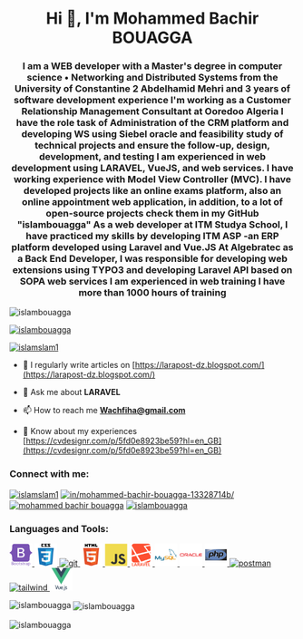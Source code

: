 <h1 align="center">Hi 👋, I'm Mohammed Bachir BOUAGGA</h1>
<h3 align="center">I am a WEB developer with a Master's degree in computer science • Networking and Distributed Systems from the University of Constantine 2 Abdelhamid Mehri and 3 years of software development experience I'm working as a Customer Relationship Management Consultant at Ooredoo Algeria I have the role task of Administration of the CRM platform and developing WS using Siebel oracle and feasibility study of technical projects and ensure the follow-up, design, development, and testing I am experienced in web development using LARAVEL, VueJS, and web services. I have working experience with Model View Controller (MVC). I have developed projects like an online exams platform, also an online appointment web application, in addition, to a lot of open-source projects check them in my GitHub "islambouagga" As a web developer at ITM Studya School, I have practiced my skills by developing ITM ASP -an ERP platform developed using Laravel and Vue.JS At Algebratec as a Back End Developer, I was responsible for developing web extensions using TYPO3 and developing Laravel API based on SOPA web services I am experienced in web training I have more than 1000 hours of training</h3>

<p align="left"> <img src="https://komarev.com/ghpvc/?username=islambouagga&label=Profile%20views&color=0e75b6&style=flat" alt="islambouagga" /> </p>

<p align="left"> <a href="https://github.com/ryo-ma/github-profile-trophy"><img src="https://github-profile-trophy.vercel.app/?username=islambouagga" alt="islambouagga" /></a> </p>

<p align="left"> <a href="https://twitter.com/islamslam1" target="blank"><img src="https://img.shields.io/twitter/follow/islamslam1?logo=twitter&style=for-the-badge" alt="islamslam1" /></a> </p>

- 📝 I regularly write articles on [https://larapost-dz.blogspot.com/](https://larapost-dz.blogspot.com/)

- 💬 Ask me about **LARAVEL**

- 📫 How to reach me **Wachfiha@gmail.com**

- 📄 Know about my experiences [https://cvdesignr.com/p/5fd0e8923be59?hl=en_GB](https://cvdesignr.com/p/5fd0e8923be59?hl=en_GB)

<h3 align="left">Connect with me:</h3>
<p align="left">
<a href="https://twitter.com/islamslam1" target="blank"><img align="center" src="https://raw.githubusercontent.com/rahuldkjain/github-profile-readme-generator/master/src/images/icons/Social/twitter.svg" alt="islamslam1" height="30" width="40" /></a>
<a href="https://linkedin.com/in/in/mohammed-bachir-bouagga-13328714b/" target="blank"><img align="center" src="https://raw.githubusercontent.com/rahuldkjain/github-profile-readme-generator/master/src/images/icons/Social/linked-in-alt.svg" alt="in/mohammed-bachir-bouagga-13328714b/" height="30" width="40" /></a>
<a href="https://fb.com/mohammed bachir bouagga" target="blank"><img align="center" src="https://raw.githubusercontent.com/rahuldkjain/github-profile-readme-generator/master/src/images/icons/Social/facebook.svg" alt="mohammed bachir bouagga" height="30" width="40" /></a>
<a href="https://instagram.com/islambouagga" target="blank"><img align="center" src="https://raw.githubusercontent.com/rahuldkjain/github-profile-readme-generator/master/src/images/icons/Social/instagram.svg" alt="islambouagga" height="30" width="40" /></a>
</p>

<h3 align="left">Languages and Tools:</h3>
<p align="left"> <a href="https://getbootstrap.com" target="_blank" rel="noreferrer"> <img src="https://raw.githubusercontent.com/devicons/devicon/master/icons/bootstrap/bootstrap-plain-wordmark.svg" alt="bootstrap" width="40" height="40"/> </a> <a href="https://www.w3schools.com/css/" target="_blank" rel="noreferrer"> <img src="https://raw.githubusercontent.com/devicons/devicon/master/icons/css3/css3-original-wordmark.svg" alt="css3" width="40" height="40"/> </a> <a href="https://git-scm.com/" target="_blank" rel="noreferrer"> <img src="https://www.vectorlogo.zone/logos/git-scm/git-scm-icon.svg" alt="git" width="40" height="40"/> </a> <a href="https://www.w3.org/html/" target="_blank" rel="noreferrer"> <img src="https://raw.githubusercontent.com/devicons/devicon/master/icons/html5/html5-original-wordmark.svg" alt="html5" width="40" height="40"/> </a> <a href="https://developer.mozilla.org/en-US/docs/Web/JavaScript" target="_blank" rel="noreferrer"> <img src="https://raw.githubusercontent.com/devicons/devicon/master/icons/javascript/javascript-original.svg" alt="javascript" width="40" height="40"/> </a> <a href="https://laravel.com/" target="_blank" rel="noreferrer"> <img src="https://raw.githubusercontent.com/devicons/devicon/master/icons/laravel/laravel-plain-wordmark.svg" alt="laravel" width="40" height="40"/> </a> <a href="https://www.mysql.com/" target="_blank" rel="noreferrer"> <img src="https://raw.githubusercontent.com/devicons/devicon/master/icons/mysql/mysql-original-wordmark.svg" alt="mysql" width="40" height="40"/> </a> <a href="https://www.oracle.com/" target="_blank" rel="noreferrer"> <img src="https://raw.githubusercontent.com/devicons/devicon/master/icons/oracle/oracle-original.svg" alt="oracle" width="40" height="40"/> </a> <a href="https://www.php.net" target="_blank" rel="noreferrer"> <img src="https://raw.githubusercontent.com/devicons/devicon/master/icons/php/php-original.svg" alt="php" width="40" height="40"/> </a> <a href="https://postman.com" target="_blank" rel="noreferrer"> <img src="https://www.vectorlogo.zone/logos/getpostman/getpostman-icon.svg" alt="postman" width="40" height="40"/> </a> <a href="https://tailwindcss.com/" target="_blank" rel="noreferrer"> <img src="https://www.vectorlogo.zone/logos/tailwindcss/tailwindcss-icon.svg" alt="tailwind" width="40" height="40"/> </a> <a href="https://vuejs.org/" target="_blank" rel="noreferrer"> <img src="https://raw.githubusercontent.com/devicons/devicon/master/icons/vuejs/vuejs-original-wordmark.svg" alt="vuejs" width="40" height="40"/> </a> </p>

<p><img align="left" src="https://github-readme-stats.vercel.app/api/top-langs?username=islambouagga&show_icons=true&locale=en&layout=compact" alt="islambouagga" /></p>

<p>&nbsp;<img align="center" src="https://github-readme-stats.vercel.app/api?username=islambouagga&show_icons=true&locale=en" alt="islambouagga" /></p>

<p><img align="center" src="https://github-readme-streak-stats.herokuapp.com/?user=islambouagga&" alt="islambouagga" /></p>
